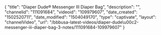 {
    "title": "Diaper Dude&reg; Messenger III Diaper Bag",
    "description": "",
    "channelid": "111091684",
    "videoid": "109979607",
    "date_created": "1502520711",
    "date_modified": "1504049170",
    "type": "captivate",
    "layout": "channelVideo",
    "url": "\/bbbusa-latest-videos\/diaper-dude\u00c2-messenger-iii-diaper-bag-3-notes\/111091684-109979607"
}